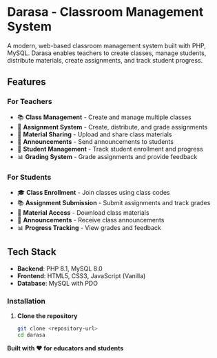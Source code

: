 # Darasa - Classroom Management System

A modern, web-based classroom management system built with PHP, MySQL. Darasa enables teachers to create classes, manage students, distribute materials, create assignments, and track student progress.

## Features

### For Teachers
- 📚 **Class Management** - Create and manage multiple classes
- 📝 **Assignment System** - Create, distribute, and grade assignments
- 📄 **Material Sharing** - Upload and share class materials
- 📢 **Announcements** - Send announcements to students
- 👥 **Student Management** - Track student enrollment and progress
- 📊 **Grading System** - Grade assignments and provide feedback

### For Students
- 🎓 **Class Enrollment** - Join classes using class codes
- 📚 **Assignment Submission** - Submit assignments and track grades
- 📖 **Material Access** - Download class materials
- 📢 **Announcements** - Receive class announcements
- 📊 **Progress Tracking** - View grades and feedback

## Tech Stack

- **Backend**: PHP 8.1, MySQL 8.0
- **Frontend**: HTML5, CSS3, JavaScript (Vanilla)
- **Database**: MySQL with PDO



### Installation

1. **Clone the repository**
   ```bash
   git clone <repository-url>
   cd darasa
   ```


**Built with ❤️ for educators and students**